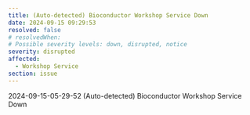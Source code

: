 ```yaml
---
title: (Auto-detected) Bioconductor Workshop Service Down
date: 2024-09-15 09:29:53
resolved: false
# resolvedWhen: 
# Possible severity levels: down, disrupted, notice
severity: disrupted
affected:
  - Workshop Service
section: issue
---
```


2024-09-15-05-29-52 (Auto-detected) Bioconductor Workshop Service Down

